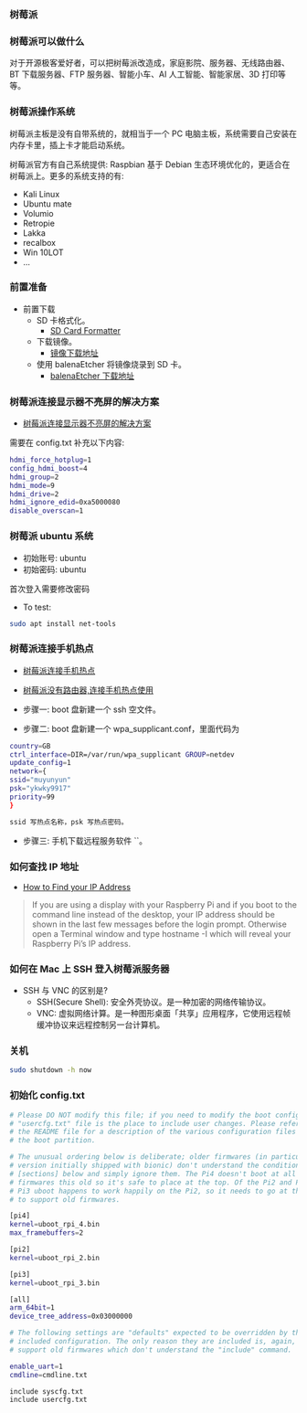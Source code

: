 ### 树莓派

### 树莓派可以做什么

对于开源极客爱好者，可以把树莓派改造成，家庭影院、服务器、无线路由器、BT 下载服务器、FTP 服务器、智能小车、AI 人工智能、智能家居、3D 打印等等。

### 树莓派操作系统

树莓派主板是没有自带系统的，就相当于一个 PC 电脑主板，系统需要自己安装在内存卡里，插上卡才能启动系统。

树莓派官方有自己系统提供: Raspbian 基于 Debian 生态环境优化的，更适合在树莓派上。更多的系统支持的有:

* Kali Linux
* Ubuntu mate
* Volumio
* Retropie
* Lakka
* recalbox
* Win 10LOT
* ...

### 前置准备

* 前置下载
  * SD 卡格式化。
    * [SD Card Formatter](https://www.sdcard.org/downloads/formatter/)
  * 下载镜像。
    * [镜像下载地址](https://ubuntu.com/download/raspberry-pi/thank-you?version=20.04.3&architecture=server-arm64+raspi)
  * 使用 balenaEtcher 将镜像烧录到 SD 卡。
    * [balenaEtcher 下载地址](https://www.balena.io/etcher/)

### 树莓派连接显示器不亮屏的解决方案

* [树莓派连接显示器不亮屏的解决方案](https://www.cnblogs.com/wirehome/p/10298395.html)

需要在 config.txt 补充以下内容:

```bash
hdmi_force_hotplug=1
config_hdmi_boost=4
hdmi_group=2
hdmi_mode=9
hdmi_drive=2
hdmi_ignore_edid=0xa5000080
disable_overscan=1
```

### 树莓派 ubuntu 系统

* 初始账号: ubuntu
* 初始密码: ubuntu

首次登入需要修改密码

* To test:

```bash
sudo apt install net-tools
```

### 树莓派连接手机热点

* [树莓派连接手机热点](https://blog.csdn.net/weixin_44415549/article/details/105415371)
* [树莓派没有路由器,连接手机热点使用](https://www.geek-share.com/detail/2809069950.html)

* 步骤一: boot 盘新建一个 ssh 空文件。
* 步骤二: boot 盘新建一个 wpa_supplicant.conf，里面代码为

```bash
country=GB
ctrl_interface=DIR=/var/run/wpa_supplicant GROUP=netdev
update_config=1
network={
ssid="muyunyun"
psk="ykwky9917"
priority=99
}

ssid 写热点名称，psk 写热点密码。
```

* 步骤三: 手机下载远程服务软件 ``。

### 如何查找 IP 地址

* [How to Find your IP Address](https://www.raspberrypi.com/documentation/computers/remote-access.html#ip-address)

> If you are using a display with your Raspberry Pi and if you boot to the command line instead of the desktop, your IP address should be shown in the last few messages before the login prompt. Otherwise open a Terminal window and type hostname -I which will reveal your Raspberry Pi’s IP address.

### 如何在 Mac 上 SSH 登入树莓派服务器

* SSH 与 VNC 的区别是?
  * SSH(Secure Shell): 安全外壳协议。是一种加密的网络传输协议。
  * VNC: 虚拟网络计算。是一种图形桌面「共享」应用程序，它使用远程帧缓冲协议来远程控制另一台计算机。

### 关机

```bash
sudo shutdown -h now
```

### 初始化 config.txt

```bash
# Please DO NOT modify this file; if you need to modify the boot config, the
# "usercfg.txt" file is the place to include user changes. Please refer to
# the README file for a description of the various configuration files on
# the boot partition.

# The unusual ordering below is deliberate; older firmwares (in particular the
# version initially shipped with bionic) don't understand the conditional
# [sections] below and simply ignore them. The Pi4 doesn't boot at all with
# firmwares this old so it's safe to place at the top. Of the Pi2 and Pi3, the
# Pi3 uboot happens to work happily on the Pi2, so it needs to go at the bottom
# to support old firmwares.

[pi4]
kernel=uboot_rpi_4.bin
max_framebuffers=2

[pi2]
kernel=uboot_rpi_2.bin

[pi3]
kernel=uboot_rpi_3.bin

[all]
arm_64bit=1
device_tree_address=0x03000000

# The following settings are "defaults" expected to be overridden by the
# included configuration. The only reason they are included is, again, to
# support old firmwares which don't understand the "include" command.

enable_uart=1
cmdline=cmdline.txt

include syscfg.txt
include usercfg.txt

```
